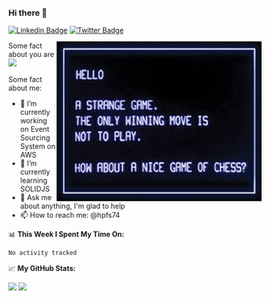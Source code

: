 ### Hi there 👋

[![Linkedin Badge](https://img.shields.io/badge/-LinkedIn-0e76a8?style=flat-square&logo=Linkedin&logoColor=white)](https://linkedin.com/in/salve)
[![Twitter Badge](https://img.shields.io/badge/-Twitter-00acee?style=flat-square&logo=Twitter&logoColor=white)](https://twitter.com/msalve)

<img align="right" alt="JPG" src="https://github.com/hpfs74/hpfs74/blob/main/falken.jpeg?raw=true" width="408" height="318" />

Some fact about you are ![](https://visitor-badge.glitch.me/badge?page_id=hpfs74.hpfs74)

Some fact about me:

- 🔭 I’m currently working on Event Sourcing System on AWS
- 🌱 I’m currently learning SOLIDJS
- 💬 Ask me about anything, I'm glad to help
- 📫 How to reach me: @hpfs74


📊 **This Week I Spent My Time On:**
<!--START_SECTION:waka-->

```text
No activity tracked
```

<!--END_SECTION:waka-->

📈 **My GitHub Stats:**

<p>
  <img height="180em" src="https://github-readme-stats.vercel.app/api?username=hpfs74&show_icons=true&hide_border=true&&count_private=true&include_all_commits=true" />
  <img height="180em" src="https://github-readme-stats.vercel.app/api/top-langs/?username=hpfs74&exclude_repo=KNN-Image-Classification&show_icons=true&hide_border=true&layout=compact&langs_count=8"/>
</p>
